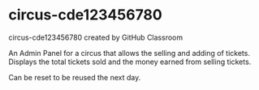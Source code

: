 # circus-cde123456780
circus-cde123456780 created by GitHub Classroom

An Admin Panel for a circus that allows the selling and adding of tickets. Displays the total tickets sold and the money earned
from selling tickets.

Can be reset to be reused the next day.
